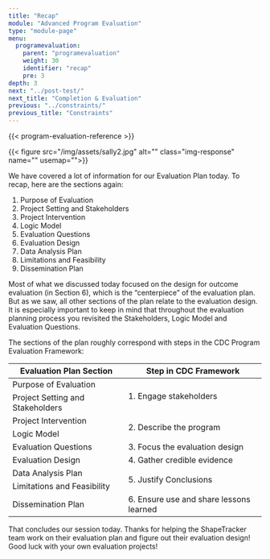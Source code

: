 ```yaml
---
title: "Recap"
module: "Advanced Program Evaluation"
type: "module-page"
menu:
  programevaluation:
    parent: "programevaluation"
    weight: 30
    identifier: "recap"
    pre: 3
depth: 3
next: "../post-test/"
next_title: "Completion & Evaluation"
previous: "../constraints/"
previous_title: "Constraints"
---
```

<div class="programevaluation">

{{< program-evaluation-reference >}}

<div class="pageblock pull-left">
<div class="caption">
</div>
{{< figure src="/img/assets/sally2.jpg" alt="" class="img-response" name="" usemap="">}}</div><div class="pageblock"><p>We have covered a lot of information for our Evaluation Plan
    today. To recap, here are the sections again:</p>
<ol>
<li>  Purpose of Evaluation</li>
<li>  Project Setting and Stakeholders</li>
<li>  Project Intervention</li>
<li>Logic Model</li>
<li>Evaluation Questions</li>
<li>Evaluation Design</li>
<li> Data Analysis Plan</li>
<li> Limitations and Feasibility</li>
<li> Dissemination Plan</li>
</ol>
<p>Most of what we discussed today focused on the design for
    outcome evaluation (in Section 6), which is the “centerpiece” of the evaluation
    plan. But as we saw, all other sections of the plan relate to the evaluation
    design. It is especially important to keep in mind that throughout the
    evaluation planning process you revisited the Stakeholders, Logic Model and Evaluation Questions.</p>
<p>The sections of the plan roughly correspond with steps in
    the CDC Program Evaluation Framework:</p>
<table>
<thead>
<tr>
<th class="th1">Evaluation Plan
          Section</th>
<th class="th1">Step in CDC
      Framework</th>
</tr></thead>
<tbody>
<tr>
<td>Purpose of Evaluation</td>
<td rowspan="2">1. Engage stakeholders</td>
</tr>
<tr>
<td>Project Setting and Stakeholders</td>
</tr>
<tr>
<td>Project Intervention</td>
<td rowspan="2">2. Describe the program</td>
</tr>
<tr>
<td>Logic Model</td>
</tr>
<tr>
<td>Evaluation Questions</td>
<td rowspan="2">3. Focus the evaluation design</td>
</tr>
<tr>
<td rowspan="2">Evaluation Design</td>
</tr>
<tr>
<td>4. Gather credible evidence</td>
</tr>
<tr>
<td>Data Analysis Plan</td>
<td rowspan="2">5. Justify Conclusions</td>
</tr>
<tr>
<td>Limitations and Feasibility</td>
</tr>
<tr>
<td>Dissemination Plan</td>
<td>6. Ensure use and share lessons learned</td>
</tr>
</tbody>
</table>
<p>That concludes our session today. Thanks for helping the
    ShapeTracker team work on their evaluation plan and figure out their evaluation
    design! Good luck with your own evaluation projects!</p>
</div></div>